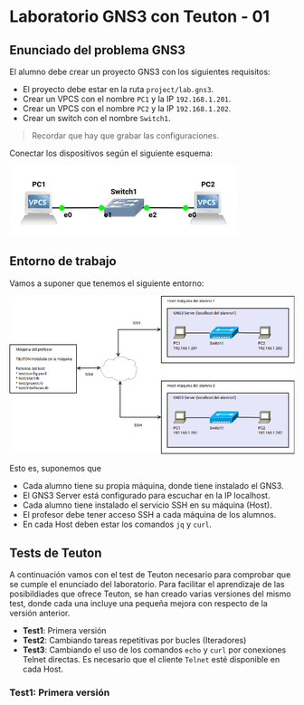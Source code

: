 
# Laboratorio GNS3 con Teuton - 01

## Enunciado del problema GNS3

El alumno debe crear un proyecto GNS3 con los siguientes requisitos:
* El proyecto debe estar en la ruta `project/lab.gns3`.
* Crear un VPCS con el nombre `PC1` y la IP `192.168.1.201`.
* Crear un VPCS con el nombre `PC2` y la IP `192.168.1.202`.
* Crear un switch con el nombre `Switch1`.

> Recordar que hay que grabar las configuraciones.

Conectar los dispositivos según el siguiente esquema:

![](images/esquema.png)

## Entorno de trabajo

Vamos a suponer que tenemos el siguiente entorno:

![](images/diagrama1.png)

Esto es, suponemos que 
* Cada alumno tiene su propia máquina, donde tiene instalado el GNS3.
* El GNS3 Server está configurado para escuchar en la IP localhost.
* Cada alumno tiene instalado el servicio SSH en su máquina (Host).
* El profesor debe tener acceso SSH a cada máquina de los alumnos.
* En cada Host deben estar los comandos `jq` y `curl`.

## Tests de Teuton

A continuación vamos con el test de Teuton necesario para comprobar que se cumple el enunciado del laboratorio. Para facilitar el aprendizaje de las posibildiades que ofrece Teuton, se han creado varias versiones del mismo test, donde cada una incluye una pequeña mejora con respecto de la versión anterior.

* **Test1**: Primera versión
* **Test2**: Cambiando tareas repetitivas por bucles (Iteradores)
* **Test3**: Cambiando el uso de los comandos `echo` y `curl` por conexiones Telnet directas. Es necesario que el cliente `Telnet` esté disponible en cada Host.

### Test1: Primera versión


